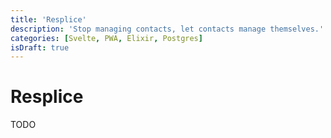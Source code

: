 ```yaml
---
title: 'Resplice'
description: 'Stop managing contacts, let contacts manage themselves.'
categories: [Svelte, PWA, Elixir, Postgres]
isDraft: true
---
```


# Resplice

TODO
